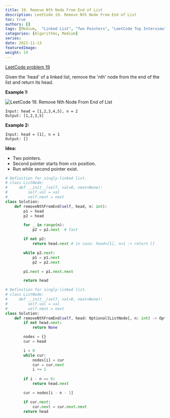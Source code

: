 ```yaml
---
title: 19. Remove Nth Node From End of List
description: LeetCode 19. Remove Nth Node From End of List
toc: true
authors: []
tags: [Medium,  "Linked List", "Two Pointers", "LeetCode Top Interview"]
categories: [Algorithms, Medium]
series:
date: 2022-11-13
featuredImage:
weight: 19
---
```


[LeetCode problem 19](https://leetcode.com/problems/remove-nth-node-from-end-of-list)

Given the 'head' of a linked list, remove the 'nth' node from the end of the list and return its head.

**Example 1:**

![LeetCode 19. Remove Nth Node From End of List](https://assets.leetcode.com/uploads/2020/10/03/remove_ex1.jpg)

    Input: head = [1,2,3,4,5], n = 2
    Output: [1,2,3,5]

**Example 2:**

    Input: head = [1], n = 1
    Output: []

**Idea:**

- Two pointers.
- Second pointer starts from `nth` position.
- Run while second pointer exist.

```python
# Definition for singly-linked list.
# class ListNode:
#     def __init__(self, val=0, next=None):
#         self.val = val
#         self.next = next
class Solution:
    def removeNthFromEnd(self, head, n: int):
        p1 = head
        p2 = head

        for _ in range(n):
            p2 = p2.next  # fast

        if not p2:
            return head.next # in case: head=[1], n=1 -> return []

        while p2.next:
            p1 = p1.next
            p2 = p2.next

        p1.next = p1.next.next

        return head
```

```python
# Definition for singly-linked list.
# class ListNode:
#     def __init__(self, val=0, next=None):
#         self.val = val
#         self.next = next
class Solution:
    def removeNthFromEnd(self, head: Optional[ListNode], n: int) -> Optional[ListNode]:
        if not head.next:
            return None

        nodes = {}
        cur = head

        i = 0
        while cur:
            nodes[i] = cur
            cur = cur.next
            i += 1
        
        if i - n == 0:
            return head.next

        cur = nodes[i - n - 1]

        if cur.next:
            cur.next = cur.next.next
        return head
```
